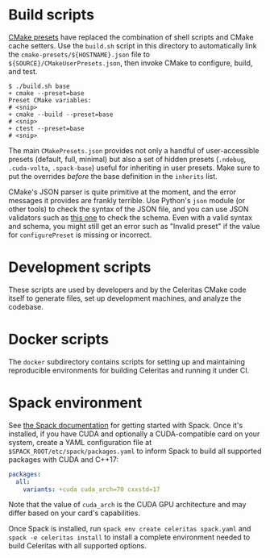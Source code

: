 # Build scripts

[CMake
presets](https://cmake.org/cmake/help/latest/manual/cmake-presets.7.html) have
replaced the combination of shell scripts and CMake cache setters. Use the
`build.sh` script in this directory to automatically link the
`cmake-presets/${HOSTNAME}.json` file to `${SOURCE}/CMakeUserPresets.json`,
then invoke CMake to configure, build, and test.

```console
$ ./build.sh base
+ cmake --preset=base
Preset CMake variables:
# <snip>
+ cmake --build --preset=base
# <snip>
+ ctest --preset=base
# <snip>
```

The main `CMakePresets.json` provides not only a handful of user-accessible
presets (default, full, minimal) but also a set of hidden presets (`.ndebug`,
`.cuda-volta`, `.spack-base`) useful for inheriting in user presets. Make sure
to put the overrides *before* the base definition in the `inherits` list.

CMake's JSON parser is quite primitive at the moment, and the error messages
it provides are frankly terrible. Use Python's `json` module (or other tools)
to check the syntax of the JSON file, and you can use JSON validators such
as [this one](https://www.jsonschemavalidator.net) to check the schema. Even
with a valid syntax and schema, you might still get an error such as "Invalid
preset" if the value for `configurePreset` is missing or incorrect.

# Development scripts

These scripts are used by developers and by the Celeritas CMake code itself to
generate files, set up development machines, and analyze the codebase.

# Docker scripts

The `docker` subdirectory contains scripts for setting up and maintaining
reproducible environments for building Celeritas and running it under CI.

# Spack environment

See [the Spack documentation](https://spack.readthedocs.io/en/latest/) for
getting started with Spack. Once it's installed, if you have CUDA and
optionally a CUDA-compatible card on your system, create a YAML configuration
file at
`$SPACK_ROOT/etc/spack/packages.yaml` to inform Spack to build all
supported packages with CUDA and C++17:
```yaml
packages:
  all:
    variants: +cuda cuda_arch=70 cxxstd=17
```
Note that the value of `cuda_arch` is the CUDA GPU architecture and may differ
based on your card's capabilities.

Once Spack is installed, run `spack env create celeritas spack.yaml` and `spack
-e celeritas install` to install a complete environment needed to build
Celeritas with all supported options.
